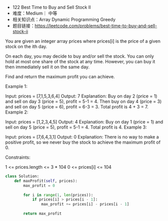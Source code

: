 * 122 Best Time to Buy and Sell Stock II
* 难度：Medium｜ 中等
* 相关知识点：Array Dynamic Programming Greedy
* 题目链接：https://leetcode.com/problems/best-time-to-buy-and-sell-stock-ii


You are given an integer array prices where prices[i] is the price of a given stock on the ith day.

On each day, you may decide to buy and/or sell the stock. You can only hold at most one share of the stock at any time. However, you can buy it then immediately sell it on the same day.

Find and return the maximum profit you can achieve.

 

Example 1:

Input: prices = [7,1,5,3,6,4]
Output: 7
Explanation: Buy on day 2 (price = 1) and sell on day 3 (price = 5), profit = 5-1 = 4.
Then buy on day 4 (price = 3) and sell on day 5 (price = 6), profit = 6-3 = 3.
Total profit is 4 + 3 = 7.
Example 2:

Input: prices = [1,2,3,4,5]
Output: 4
Explanation: Buy on day 1 (price = 1) and sell on day 5 (price = 5), profit = 5-1 = 4.
Total profit is 4.
Example 3:

Input: prices = [7,6,4,3,1]
Output: 0
Explanation: There is no way to make a positive profit, so we never buy the stock to achieve the maximum profit of 0.
 

Constraints:

1 <= prices.length <= 3 * 104
0 <= prices[i] <= 104

```python
class Solution:
    def maxProfit(self, prices):
        max_profit = 0
        
        for i in range(1, len(prices)):
            if prices[i] > prices[i - 1]:
                max_profit += prices[i] - prices[i - 1]
        
        return max_profit
```
